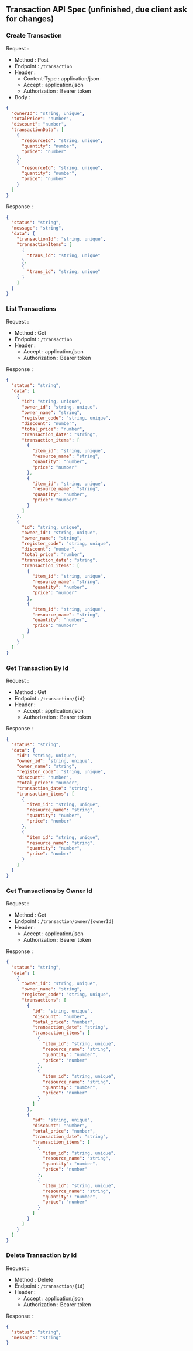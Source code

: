 ## Transaction API Spec (unfinished, due client ask for changes)

### Create Transaction

Request :

- Method : Post
- Endpoint : `/transaction`
- Header :
  - Content-Type : application/json
  - Accept : application/json
  - Authorization : Bearer token
- Body :

```json
{
  "ownerId": "string, unique",
  "totalPrice": "number",
  "discount": "number",
  "transactionData": [
    {
      "resourceId": "string, unique",
      "quantity": "number",
      "price": "number"
    },
    {
      "resourceId": "string, unique",
      "quantity": "number",
      "price": "number"
    }
  ]
}
```

Response :

```json
{
  "status": "string",
  "message": "string",
  "data": {
    "transactionId": "string, unique",
    "transactionItems": [
      {
        "trans_id": "string, unique"
      },
      {
        "trans_id": "string, unique"
      }
    ]
  }
}
```

### List Transactions

Request :

- Method : Get
- Endpoint : `/transaction`
- Header :
  - Accept : application/json
  - Authorization : Bearer token

Response :

```json
{
  "status": "string",
  "data": [
    {
      "id": "string, unique",
      "owner_id": "string, unique",
      "owner_name": "string",
      "register_code": "string, unique",
      "discount": "number",
      "total_price": "number",
      "transaction_date": "string",
      "transaction_items": [
        {
          "item_id": "string, unique",
          "resource_name": "string",
          "quantity": "number",
          "price": "number"
        },
        {
          "item_id": "string, unique",
          "resource_name": "string",
          "quantity": "number",
          "price": "number"
        }
      ]
    },
    {
      "id": "string, unique",
      "owner_id": "string, unique",
      "owner_name": "string",
      "register_code": "string, unique",
      "discount": "number",
      "total_price": "number",
      "transaction_date": "string",
      "transaction_items": [
        {
          "item_id": "string, unique",
          "resource_name": "string",
          "quantity": "number",
          "price": "number"
        },
        {
          "item_id": "string, unique",
          "resource_name": "string",
          "quantity": "number",
          "price": "number"
        }
      ]
    }
  ]
}
```

### Get Transaction By Id

Request :

- Method : Get
- Endpoint : `/transaction/{id}`
- Header :
  - Accept : application/json
  - Authorization : Bearer token

Response :

```json
{
  "status": "string",
  "data": {
    "id": "string, unique",
    "owner_id": "string, unique",
    "owner_name": "string",
    "register_code": "string, unique",
    "discount": "number",
    "total_price": "number",
    "transaction_date": "string",
    "transaction_items": [
      {
        "item_id": "string, unique",
        "resource_name": "string",
        "quantity": "number",
        "price": "number"
      },
      {
        "item_id": "string, unique",
        "resource_name": "string",
        "quantity": "number",
        "price": "number"
      }
    ]
  }
}
```

### Get Transactions by Owner Id

Request :

- Method : Get
- Endpoint : `/transaction/owner/{ownerId}`
- Header :
  - Accept : application/json
  - Authorization : Bearer token

Response :

```json
{
  "status": "string",
  "data": [
    {
      "owner_id": "string, unique",
      "owner_name": "string",
      "register_code": "string, unique",
      "transactions": [
        {
          "id": "string, unique",
          "discount": "number",
          "total_price": "number",
          "transaction_date": "string",
          "transaction_items": [
            {
              "item_id": "string, unique",
              "resource_name": "string",
              "quantity": "number",
              "price": "number"
            },
            {
              "item_id": "string, unique",
              "resource_name": "string",
              "quantity": "number",
              "price": "number"
            }
          ]
        },
        {
          "id": "string, unique",
          "discount": "number",
          "total_price": "number",
          "transaction_date": "string",
          "transaction_items": [
            {
              "item_id": "string, unique",
              "resource_name": "string",
              "quantity": "number",
              "price": "number"
            },
            {
              "item_id": "string, unique",
              "resource_name": "string",
              "quantity": "number",
              "price": "number"
            }
          ]
        }
      ]
    }
  ]
}
```

### Delete Transaction by Id

Request :

- Method : Delete
- Endpoint : `/transaction/{id}`
- Header :
  - Accept : application/json
  - Authorization : Bearer token

Response :

```json
{
  "status": "string",
  "message": "string"
}
```
